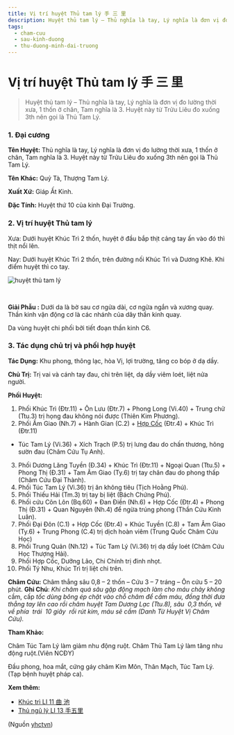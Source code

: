 ```yaml
---
title: Vị trí huyệt Thủ tam lý 手 三 里
description: Huyệt thủ tam lý – Thủ nghĩa là tay, Lý nghĩa là đơn vị đo lường thời xưa, 1 thốn ở chân, Tam nghĩa là 3. Huyệt này từ Trửu Liêu đo xuống 3th nên gọi là Thủ Tam Lý.
tags:
  - cham-cuu
  - sau-kinh-duong
  - thu-duong-minh-dai-truong
---
```


# Vị trí huyệt Thủ tam lý 手 三 里 

> Huyệt thủ tam lý – Thủ nghĩa là tay, Lý nghĩa là đơn vị đo lường thời xưa, 1 thốn ở chân, Tam nghĩa là 3. Huyệt này từ Trửu Liêu đo xuống 3th nên gọi là Thủ Tam Lý.

### **1. Đại cương**

**Tên Huyệt:** Thủ nghĩa là tay, Lý nghĩa là đơn vị đo lường thời xưa, 1 thốn ở chân, Tam nghĩa là 3. Huyệt này từ Trửu Liêu đo xuống 3th nên gọi là Thủ Tam Lý.

**Tên** **Khác:** Quỷ Tà, Thượng Tam Lý.

**Xuất Xứ:** Giáp Ất Kinh.

**Đặc Tính:** Huyệt thứ 10 của kinh Đại Trường.

### **2. Vị trí huyệt Thủ tam lý**

Xưa: Dưới huyệt Khúc Trì 2 thốn, huyệt ở đầu bắp thịt cảng tay ấn vào đó thì thịt nổi lên.

Nay: Dưới huyệt Khúc Trì 2 thốn, trên đường nối Khúc Trì và Dương Khê. Khi điểm huyệt thì co tay.

![huyệt thủ tam lý](/imgs/yhctvn/huyet-thu-tam-ly-300x169.jpg)

 

**Giải Phẫu :** Dưới da là bờ sau cơ ngửa dài, cơ ngửa ngắn và xương quay. Thần kinh vận động cơ là các nhánh của dây thần kinh quay.

Da vùng huyệt chi phối bởi tiết đoạn thần kinh C6.

### **3. Tác dụng chủ trị và phối hợp huyệt**

**Tác Dụng:** Khu phong, thông lạc, hòa Vị, lợi trường, tăng co bóp ở dạ dầy.

**Chủ Trị:** Trị vai và cánh tay đau, chi trên liệt, dạ dầy viêm loét, liệt nửa người.

**Phối Huyệt:**

1. Phối Khúc Trì (Đtr.11) + Ôn Lưu (Đtr.7) + Phong Long (Vi.40) + Trung chử (Ttu.3) trị họng đau không nói được (Thiên Kim Phương).
2. Phối Âm Giao (Nh.7) + Hành Gian (C.2) + [Hợp Cốc](/yhctvn/huyet-hop-coc-%e5%90%88-%e8%b0%b7/) (Đtr.4) + Khúc Trì (Đtr.11)

+ Túc Tam Lý (Vi.36) + Xích Trạch (P.5) trị lưng đau do chấn thương, hông sườn đau (Châm Cứu Tụ Anh).

3. Phối Dương Lăng Tuyền (Đ.34) + Khúc Trì (Đtr.11) + Ngoại Quan (Ttu.5) + Phong Thị (Đ.31) + Tam Âm Giao (Ty.6) trị tay chân đau do phong thấp (Châm Cứu Đại Thành).
4. Phối Túc Tam Lý (Vi.36) trị ăn không tiêu (Tịch Hoằng Phú).
5. Phối Thiếu Hải (Tm.3) trị tay bị liệt (Bách Chứng Phú).
6. Phối cứu Côn Lôn (Bq.60) + Đan Điền (Nh.6) + Hợp Cốc (Đtr.4) + Phong Thị (Đ.31) + Quan Nguyên (Nh.4) để ngừa trúng phong (Thần Cứu Kinh Luân).
7. Phối Đại Đôn (C.1) + Hợp Cốc (Đtr.4) + Khúc Tuyền (C.8) + Tam Âm Giao (Ty.6) + Trung Phong (C.4) trị dịch hoàn viêm (Trung Quốc Châm Cứu Học)
8. Phối Trung Quản (Nh.12) + Túc Tam Lý (Vi.36) trị dạ dầy loét (Châm Cứu Học Thượng Hải).
9. Phối Hợp Cốc, Dưỡng Lão, Chi Chính trị đinh nhọt.
10. Phối Tý Nhu, Khúc Trì trị liệt chi trên.

**Châm Cứu:** Châm thẳng sâu 0,8 – 2 thốn – Cứu 3 – 7 tráng – Ôn cứu 5 – 20 phút. **Ghi Chú**: *Khi châm quá sâu gặp động mạch làm cho máu chảy không* cầm, cấp *tốc dùng bông ép chặt vào chỗ châm để cầm máu, đồng thời đưa thẳng tay lên cao rồi châm huyệt Tam Dương Lạc (Ttu.8), sâu  0,3 thốn, vê về phía  trái  10 giây  rồi rút kim, máu sẽ cầm (Danh Từ Huyệt Vị Châm Cứu).*

**Tham Khảo:**

Châm Túc Tam Lý làm giảm nhu động ruột. Châm Thủ Tam Lý làm tăng nhu động ruột.(Viên NCĐY)

Đầu phong, hoa mắt, cứng gáy châm Kim Môn, Thân Mạch, Túc Tam Lý.(Tạp bệnh huyệt pháp ca).

**Xem thêm:**

* [Khúc trì LI 11 曲 池](/yhctvn/huyet-khuc-tri-%e6%9b%b2-%e6%b1%a0/)
* [Thủ ngũ lý LI 13 手五里](/yhctvn/huyet-thu-ngu-ly-%e6%89%8b-%e4%ba%94-%e9%87%8c/)

(Nguồn <a href="https://yhctvn.com/huyet-thu-tam-ly-手-三-里/" target="_blank">yhctvn</a>)
